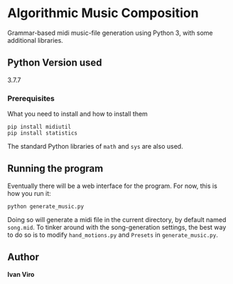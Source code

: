 # Algorithmic Music Composition

Grammar-based midi music-file generation using Python 3, with some additional libraries.

## Python Version used

3.7.7

### Prerequisites

What you need to install and how to install them

```
pip install midiutil
pip install statistics
```

The standard Python libraries of `math` and `sys` are also used. 

## Running the program

Eventually there will be a web interface for the program.
For now, this is how you run it:

```
python generate_music.py
```
Doing so will generate a midi file in the current directory, by default named `song.mid`.
To tinker around with the song-generation settings, the best way to do so is to modify `hand_motions.py` and `Presets` in `generate_music.py`.

## Author

**Ivan Viro**
